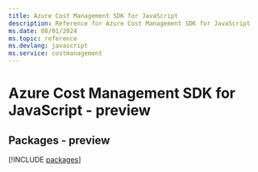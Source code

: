 ```yaml
---
title: Azure Cost Management SDK for JavaScript
description: Reference for Azure Cost Management SDK for JavaScript
ms.date: 08/01/2024
ms.topic: reference
ms.devlang: javascript
ms.service: costmanagement
---
```

# Azure Cost Management SDK for JavaScript - preview
## Packages - preview
[!INCLUDE [packages](cost-management-index.md)]